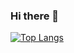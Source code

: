 ### Hi there 👋
[![Top Langs](https://github-readme-stats.vercel.app/api/top-langs/?username=jubomi&layout=compact&langs_count=10)](https://github.com/anuraghazra/github-readme-stats)


<!--
**jubomi/jubomi** is a ✨ _special_ ✨ repository because its `README.md` (this file) appears on your GitHub profile.

Here are some ideas to get you started:

- 🔭 I’m currently working on ...
- 🌱 I’m currently learning ...
- 👯 I’m looking to collaborate on ...
- 🤔 I’m looking for help with ...
- 💬 Ask me about ...
- 📫 How to reach me: ...
- 😄 Pronouns: ...
- ⚡ Fun fact: ...
-->
